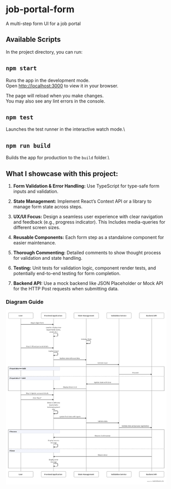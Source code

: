 # job-portal-form

A multi-step form UI for a job portal

## Available Scripts

In the project directory, you can run:

## `npm start`

Runs the app in the development mode.\
Open [http://localhost:3000](http://localhost:3000) to view it in your browser.

The page will reload when you make changes.\
You may also see any lint errors in the console.

## `npm test`

Launches the test runner in the interactive watch mode.\

## `npm run build`

Builds the app for production to the `build` folder.\

## What I showcase with this project:

1. **Form Validation & Error Handling:** Use TypeScript for type-safe form inputs and validation.

2. **State Management:** Implement React’s Context API or a library to manage form state across steps.

3. **UX/UI Focus:** Design a seamless user experience with clear navigation and feedback (e.g., progress indicator). This Includes media-queries for different screen sizes.

4. **Reusable Components:** Each form step as a standalone component for easier maintenance.

5. **Thorough Commenting:** Detailed comments to show thought process for validation and state handling.

6. **Testing:** Unit tests for validation logic, component render tests, and potentially end-to-end testing for form completion.

7. **Backend API:** Use a mock backend like JSON Placeholder or Mock API for the HTTP Post requests when submitting data.

### Diagram Guide

![Screenshot of Job Portal Form](public/multi-step-form-graph.png)
